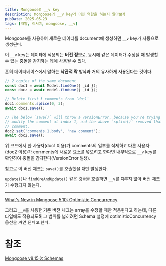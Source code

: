 ```yaml
---
title: Mongoose의 __v key
description: Mongoose의 __v key가 어떤 역할을 하는지 알아보자
pubDate: 2025-05-23
tags: [개발, 리서치, mongoose, __v]
---
```


Mongoose를 사용하여 새로운 데이터를 document에 생성하면 `__v` key가 자동으로 생성된다.

이 `__v` key는 데이터에 적용되는 **버전 정보**로, 동시에 같은 데이터가 수정될 때 발생할 수 있는 충돌을 감지하는 데에 사용될 수 있다.

흔히 데이터베이스에서 말하는 **낙관적 락** 방식과 거의 유사하게 사용된다는 것이다.

```jsx
// 2 copies of the same document
const doc1 = await Model.findOne({ _id });
const doc2 = await Model.findOne({ _id });

// Delete first 3 comments from `doc1`
doc1.comments.splice(0, 3);
await doc1.save();

// The below `save()` will throw a VersionError, because you're trying to
// modify the comment at index 1, and the above `splice()` removed that
// comment.
doc2.set('comments.1.body', 'new comment');
await doc2.save();
```

위 코드에서 한 사용자(doc1 이용)가 comments의 일부를 삭제하고 다른 사용자(doc2 이용)가 comments에 새로운 요소를 넣으려고 한다면 내부적으로 `__v` key를 확인하여 충돌을 감지한다(VersionError 발생).

참고로 이 버전 체크는 `save()`를 호출했을 때만 발생한다.

`update()`나 `findOneAndUpdate()` 같은 것들을 호출하면 `__v`를 다루지 않아 버전 체크가 수행되지 않는다.

---

[What's New in Mongoose 5.10: Optimistic Concurrency](https://thecodebarbarian.com/whats-new-in-mongoose-5-10-optimistic-concurrency.html)

그리고 `__v`를 사용한 기존 버전 체크는 array를 수정할 때만 적용된다고 하는데, 다른 타입에도 적용되도록 그 범위를 넓히려면 Schema 설정에 optimisticConcurrency 옵션을 켜면 된다고 한다.

# 참조

[Mongoose v8.15.0: Schemas](https://mongoosejs.com/docs/guide.html#versionKey)